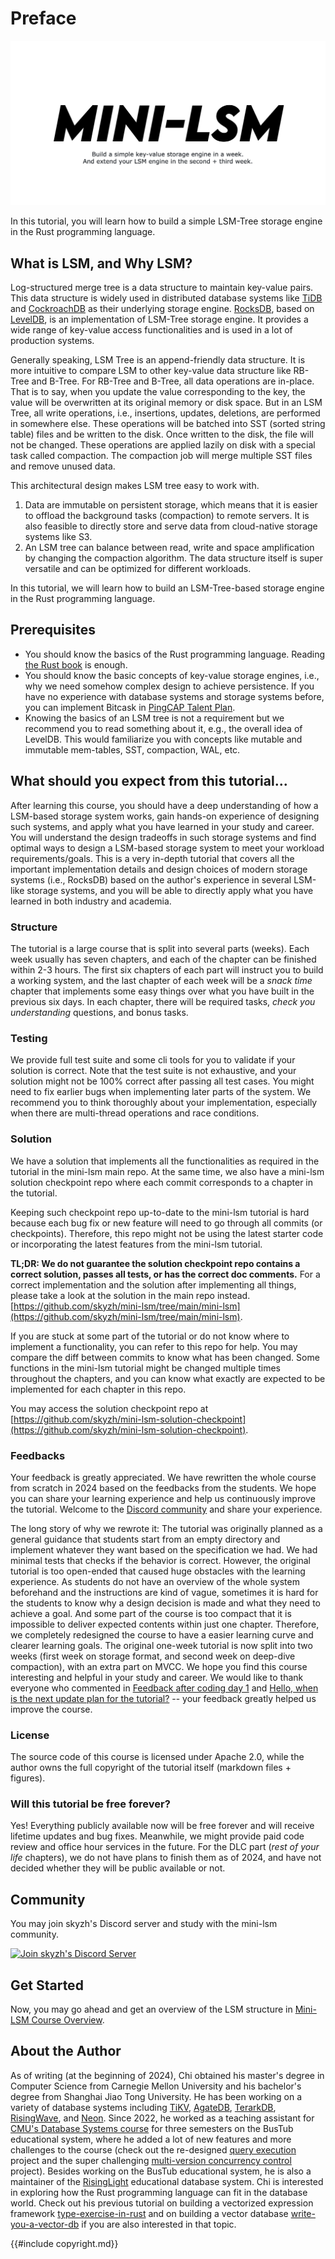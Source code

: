 # Preface

![Banner](./mini-lsm-logo.png)

In this tutorial, you will learn how to build a simple LSM-Tree storage engine in the Rust programming language.

## What is LSM, and Why LSM?

Log-structured merge tree is a data structure to maintain key-value pairs. This data structure is widely used in
distributed database systems like [TiDB](https://www.pingcap.com) and [CockroachDB](https://www.cockroachlabs.com) as
their underlying storage engine. [RocksDB](http://rocksdb.org), based on [LevelDB](https://github.com/google/leveldb),
is an implementation of LSM-Tree storage engine. It provides a wide range of key-value access functionalities and is
used in a lot of production systems.

Generally speaking, LSM Tree is an append-friendly data structure. It is more intuitive to compare LSM to other
key-value data structure like RB-Tree and B-Tree. For RB-Tree and B-Tree, all data operations are in-place. That is to
say, when you update the value corresponding to the key, the value will be overwritten at its original memory or disk
space. But in an LSM Tree, all write operations, i.e., insertions, updates, deletions, are performed in somewhere else.
These operations will be batched into SST (sorted string table) files and be written to the disk. Once written to the
disk, the file will not be changed. These operations are applied lazily on disk with a special task called compaction.
The compaction job will merge multiple SST files and remove unused data.

This architectural design makes LSM tree easy to work with.

1. Data are immutable on persistent storage, which means that it is easier to offload the background tasks (compaction)
   to remote servers. It is also feasible to directly store and serve data from cloud-native storage systems like S3.
2. An LSM tree can balance between read, write and space amplification by changing the compaction algorithm. The data
   structure itself is super versatile and can be optimized for different workloads.

In this tutorial, we will learn how to build an LSM-Tree-based storage engine in the Rust programming language.

## Prerequisites

* You should know the basics of the Rust programming language. Reading [the Rust book](https://doc.rust-lang.org/book/)
  is enough.
* You should know the basic concepts of key-value storage engines, i.e., why we need somehow complex design to achieve
  persistence. If you have no experience with database systems and storage systems before, you can implement Bitcask
  in [PingCAP Talent Plan](https://github.com/pingcap/talent-plan/tree/master/courses/rust/projects/project-2).
* Knowing the basics of an LSM tree is not a requirement but we recommend you to read something about it, e.g., the 
  overall idea of LevelDB. This would familiarize you with concepts like mutable and immutable mem-tables, SST,
  compaction, WAL, etc.

## What should you expect from this tutorial...

After learning this course, you should have a deep understanding of how a LSM-based storage system works, gain hands-on experience of designing such systems, and apply what you have learned in your study and career. You will understand the design tradeoffs in such storage systems and find optimal ways to design a LSM-based storage system to meet your workload requirements/goals. This is a very in-depth tutorial that covers all the important implementation details and design choices of modern storage systems (i.e., RocksDB) based on the author's experience in several LSM-like storage systems, and you will be able to directly apply what you have learned in both industry and academia.

### Structure

The tutorial is a large course that is split into several parts (weeks). Each week usually has seven chapters, and each of the chapter can be finished within 2-3 hours. The first six chapters of each part will instruct you to build a working system, and the last chapter of each week will be a *snack time* chapter that implements some easy things over what you have built in the previous six days. In each chapter, there will be required tasks, *check you understanding* questions, and bonus tasks.

### Testing

We provide full test suite and some cli tools for you to validate if your solution is correct. Note that the test suite is not exhaustive, and your solution might not be 100% correct after passing all test cases. You might need to fix earlier bugs when implementing later parts of the system. We recommend you to think thoroughly about your implementation, especially when there are multi-thread operations and race conditions.

### Solution

We have a solution that implements all the functionalities as required in the tutorial in the mini-lsm main repo. At the same time, we also have a mini-lsm solution checkpoint repo where each commit corresponds to a chapter in the tutorial. 

Keeping such checkpoint repo up-to-date to the mini-lsm tutorial is hard because each bug fix or new feature will need to go through all commits (or checkpoints). Therefore, this repo might not be using the latest starter code or incorporating the latest features from the mini-lsm tutorial.

**TL;DR: We do not guarantee the solution checkpoint repo contains a correct solution, passes all tests, or has the correct doc comments.** For a correct implementation and the solution after implementing all things, please take a look at the solution in the main repo instead. [https://github.com/skyzh/mini-lsm/tree/main/mini-lsm](https://github.com/skyzh/mini-lsm/tree/main/mini-lsm).

If you are stuck at some part of the tutorial or do not know where to implement a functionality, you can refer to this repo for help. You may compare the diff between commits to know what has been changed. Some functions in the mini-lsm tutorial might be changed multiple times throughout the chapters, and you can know what exactly are expected to be implemented for each chapter in this repo.

You may access the solution checkpoint repo at [https://github.com/skyzh/mini-lsm-solution-checkpoint](https://github.com/skyzh/mini-lsm-solution-checkpoint).

### Feedbacks

Your feedback is greatly appreciated. We have rewritten the whole course from scratch in 2024 based on the feedbacks from the students. We hope you can share your learning experience and help us continuously improve the tutorial. Welcome to the [Discord community](https://skyzh.dev/join/discord) and share your experience.

The long story of why we rewrote it: The tutorial was originally planned as a general guidance that students start from an empty directory and implement whatever they want based on the specification we had. We had minimal tests that checks if the behavior is correct. However, the original tutorial is too open-ended that caused huge obstacles with the learning experience. As students do not have an overview of the whole system beforehand and the instructions are kind of vague, sometimes it is hard for the students to know why a design decision is made and what they need to achieve a goal. And some part of the course is too compact that it is impossible to deliver expected contents within just one chapter. Therefore, we completely redesigned the course to have a easier learning curve and clearer learning goals. The original one-week tutorial is now split into two weeks (first week on storage format, and second week on deep-dive compaction), with an extra part on MVCC. We hope you find this course interesting and helpful in your study and career. We would like to thank everyone who commented in [Feedback after coding day 1](https://github.com/skyzh/mini-lsm/issues/11) and [Hello, when is the next update plan for the tutorial?](https://github.com/skyzh/mini-lsm/issues/7) -- your feedback greatly helped us improve the course.

### License

The source code of this course is licensed under Apache 2.0, while the author owns the full copyright of the tutorial itself (markdown files + figures).

### Will this tutorial be free forever?

Yes! Everything publicly available now will be free forever and will receive lifetime updates and bug fixes. Meanwhile, we might provide paid code review and office hour services in the future. For the DLC part (*rest of your life* chapters), we do not have plans to finish them as of 2024, and have not decided whether they will be public available or not.

## Community

You may join skyzh's Discord server and study with the mini-lsm community.

[![Join skyzh's Discord Server](https://dcbadge.vercel.app/api/server/ZgXzxpua3H)](https://skyzh.dev/join/discord)

## Get Started

Now, you may go ahead and get an overview of the LSM structure in [Mini-LSM Course Overview](./00-overview.md).

## About the Author

As of writing (at the beginning of 2024), Chi obtained his master's degree in Computer Science from Carnegie Mellon University and his bachelor's degree from Shanghai Jiao Tong University. He has been working on a variety of database systems including [TiKV][db1], [AgateDB][db2], [TerarkDB][db3], [RisingWave][db4], and [Neon][db5]. Since 2022, he worked as a teaching assistant for [CMU's Database Systems course](https://15445.courses.cs.cmu) for three semesters on the BusTub educational system, where he added a lot of new features and more challenges to the course (check out the re-designed [query execution](https://15445.courses.cs.cmu.edu/fall2022/project3/) project and the super challenging [multi-version concurrency control](https://15445.courses.cs.cmu.edu/fall2023/project4/) project). Besides working on the BusTub educational system, he is also a maintainer of the [RisingLight](https://github.com/risinglightdb/risinglight) educational database system. Chi is interested in exploring how the Rust programming language can fit in the database world. Check out his previous tutorial on building a vectorized expression framework [type-exercise-in-rust](https://github.com/skyzh/type-exercise-in-rust) and on building a vector database [write-you-a-vector-db](https://github.com/skyzh/write-you-a-vector-db) if you are also interested in that topic.

[db1]: https://github.com/tikv/tikv
[db2]: https://github.com/tikv/agatedb
[db3]: https://github.com/bytedance/terarkdb
[db4]: https://github.com/risingwavelabs/risingwave
[db5]: https://github.com/neondatabase/neon

{{#include copyright.md}}
